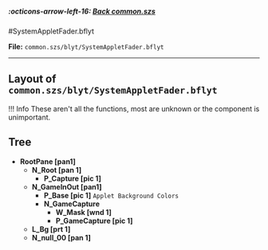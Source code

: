 ##### :octicons-arrow-left-16: [Back common.szs](../index.md)

#SystemAppletFader.bflyt

**File:** `common.szs/blyt/SystemAppletFader.bflyt`

---

## Layout of `common.szs/blyt/SystemAppletFader.bflyt`


<!-- prettier-ignore -->
!!! Info
    These aren't all the functions, most are unknown or the component is unimportant.
## Tree

-	**RootPane [pan1]**
	-	**N_Root [pan 1]**
		-	**P_Capture [pic 1]**
	-	**N_GameInOut [pan1]**
		-	**P_Base [pic 1]** `Applet Background Colors`
		-	**N_GameCapture**
			-	**W_Mask [wnd 1]**
			-	**P_GameCapture [pic 1]**
	-	**L_Bg [prt 1]**
	-	**N_null_00 [pan 1]**
